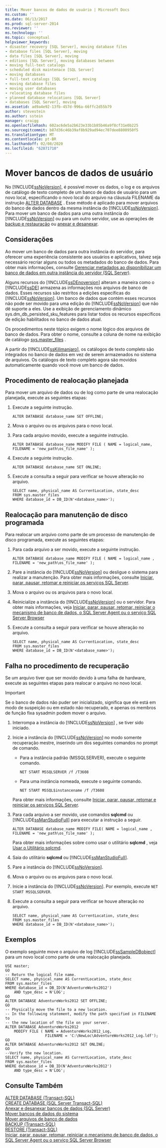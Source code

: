 ```yaml
---
title: Mover bancos de dados de usuário | Microsoft Docs
ms.custom: ''
ms.date: 06/13/2017
ms.prod: sql-server-2014
ms.reviewer: ''
ms.technology: ''
ms.topic: conceptual
helpviewer_keywords:
- disaster recovery [SQL Server], moving database files
- database files [SQL Server], moving
- data files [SQL Server], moving
- editions [SQL Server], moving databases between
- moving full-text catalogs
- scheduled disk maintenace [SQL Server]
- moving databases
- full-text catalogs [SQL Server], moving
- moving database files
- moving user databases
- relocating database files
- planned database relocations [SQL Server]
- databases [SQL Server], moving
ms.assetid: ad9a4e92-13fb-457d-996a-66ffc2d55b79
author: stevestein
ms.author: sstein
manager: craigg
ms.openlocfilehash: 602ac6de5a2b623e33b1b85b46a9f8cf31e0b225
ms.sourcegitcommit: b87d36c46b39af8b929ad94ec707dee8800950f5
ms.translationtype: MT
ms.contentlocale: pt-BR
ms.lasthandoff: 02/08/2020
ms.locfileid: "62871710"
---
```

# <a name="move-user-databases"></a>Mover bancos de dados de usuário
  No [!INCLUDE[ssNoVersion](../../includes/ssnoversion-md.md)], é possível mover os dados, o log e os arquivos de catálogo de texto completo de um banco de dados de usuário para um novo local, especificando o novo local do arquivo na cláusula FILENAME da instrução [ALTER DATABASE](/sql/t-sql/statements/alter-database-transact-sql) . Esse método é aplicado para mover arquivos do banco de dados dentro da mesma instância do [!INCLUDE[ssNoVersion](../../includes/ssnoversion-md.md)]. Para mover um banco de dados para uma outra instância do [!INCLUDE[ssNoVersion](../../includes/ssnoversion-md.md)] ou para um outro servidor, use as operações de [backup e restauração](../backup-restore/back-up-and-restore-of-sql-server-databases.md) ou [anexar e desanexar](move-a-database-using-detach-and-attach-transact-sql.md).  
  
## <a name="considerations"></a>Considerações  
 Ao mover um banco de dados para outra instância do servidor, para oferecer uma experiência consistente aos usuários e aplicativos, talvez seja necessário recriar alguns ou todos os metadados do banco de dados. Para obter mais informações, consulte [Gerenciar metadados ao disponibilizar um banco de dados em outra instância do servidor &#40;SQL Server&#41;](manage-metadata-when-making-a-database-available-on-another-server.md).  
  
 Alguns recursos do [!INCLUDE[ssDEnoversion](../../includes/ssdenoversion-md.md)] alteram a maneira como o [!INCLUDE[ssDE](../../includes/ssde-md.md)] armazena as informações nos arquivos de banco de dados. Esses recursos são restritos a edições específicas do [!INCLUDE[ssNoVersion](../../includes/ssnoversion-md.md)]. Um banco de dados que contém esses recursos não pode ser movido para uma edição do [!INCLUDE[ssNoVersion](../../includes/ssnoversion-md.md)] que não dê suporte a eles. Use a exibição de gerenciamento dinâmico sys.dm_db_persisted_sku_features para listar todos os recursos específicos de edição habilitados no banco de dados atual.  
  
 Os procedimentos neste tópico exigem o nome lógico dos arquivos de banco de dados. Para obter o nome, consulte a coluna de nome na exibição de catálogo [sys.master_files](/sql/relational-databases/system-catalog-views/sys-master-files-transact-sql) .  
  
 A partir do [!INCLUDE[ssKilimanjaro](../../includes/sskilimanjaro-md.md)], os catálogos de texto completo são integrados no banco de dados em vez de serem armazenados no sistema de arquivos. Os catálogos de texto completo agora são movidos automaticamente quando você move um banco de dados.  
  
## <a name="planned-relocation-procedure"></a>Procedimento de realocação planejada  
 Para mover um arquivo de dados ou de log como parte de uma realocação planejada, execute as seguintes etapas:  
  
1.  Execute a seguinte instrução.  
  
    ```  
    ALTER DATABASE database_name SET OFFLINE;  
    ```  
  
2.  Mova o arquivo ou os arquivos para o novo local.  
  
3.  Para cada arquivo movido, execute a seguinte instrução.  
  
    ```  
    ALTER DATABASE database_name MODIFY FILE ( NAME = logical_name, FILENAME = 'new_path\os_file_name' );  
    ```  
  
4.  Execute a seguinte instrução.  
  
    ```  
    ALTER DATABASE database_name SET ONLINE;  
    ```  
  
5.  Execute a consulta a seguir para verificar se houve alteração no arquivo.  
  
    ```  
    SELECT name, physical_name AS CurrentLocation, state_desc  
    FROM sys.master_files  
    WHERE database_id = DB_ID(N'<database_name>');  
    ```  
  
## <a name="relocation-for-scheduled-disk-maintenance"></a>Realocação para manutenção de disco programada  
 Para realocar um arquivo como parte de um processo de manutenção de disco programada, execute as seguintes etapas:  
  
1.  Para cada arquivo a ser movido, execute a seguinte instrução.  
  
    ```  
    ALTER DATABASE database_name MODIFY FILE ( NAME = logical_name , FILENAME = 'new_path\os_file_name' );  
    ```  
  
2.  Pare a instância do [!INCLUDE[ssNoVersion](../../includes/ssnoversion-md.md)] ou desligue o sistema para realizar a manutenção. Para obter mais informações, consulte [Iniciar, parar, pausar, retomar e reiniciar os serviços SQL Server](../../database-engine/configure-windows/start-stop-pause-resume-restart-sql-server-services.md).  
  
3.  Mova o arquivo ou os arquivos para o novo local.  
  
4.  Reinicialize a instância do [!INCLUDE[ssNoVersion](../../includes/ssnoversion-md.md)] ou o servidor. Para obter mais informações, veja [Iniciar, parar, pausar, retomar, reiniciar o mecanismo de banco de dados, o SQL Server Agent ou o serviço SQL Server Browser](../../database-engine/configure-windows/start-stop-pause-resume-restart-sql-server-services.md)  
  
5.  Execute a consulta a seguir para verificar se houve alteração no arquivo.  
  
    ```  
    SELECT name, physical_name AS CurrentLocation, state_desc  
    FROM sys.master_files  
    WHERE database_id = DB_ID(N'<database_name>');  
    ```  
  
## <a name="failure-recovery-procedure"></a>Falha no procedimento de recuperação  
 Se um arquivo tiver que ser movido devido à uma falha de hardware, execute as seguintes etapas para realocar o arquivo no novo local.  
  
> [!IMPORTANT]  
>  Se o banco de dados não puder ser inicializado, significa que ele está em modo de suspeição ou em estado não recuperado, e apenas os membros de função fixa sysadmin podem mover o arquivo.  
  
1.  Interrompa a instância do [!INCLUDE[ssNoVersion](../../includes/ssnoversion-md.md)] , se tiver sido iniciado.  
  
2.  Inicie a instância do [!INCLUDE[ssNoVersion](../../includes/ssnoversion-md.md)] no modo somente recuperação mestre, inserindo um dos seguintes comandos no prompt de comando.  
  
    -   Para a instância padrão (MSSQLSERVER), execute o seguinte comando.  
  
        ```  
        NET START MSSQLSERVER /f /T3608  
        ```  
  
    -   Para uma instância nomeada, execute o seguinte comando.  
  
        ```  
        NET START MSSQL$instancename /f /T3608  
        ```  
  
     Para obter mais informações, consulte [Iniciar, parar, pausar, retomar e reiniciar os serviços SQL Server](../../database-engine/configure-windows/start-stop-pause-resume-restart-sql-server-services.md).  
  
3.  Para cada arquivo a ser movido, use comandos **sqlcmd** ou [!INCLUDE[ssManStudioFull](../../../includes/ssmanstudiofull-md.md)] para executar a instrução a seguir.  
  
    ```  
    ALTER DATABASE database_name MODIFY FILE( NAME = logical_name , FILENAME = 'new_path\os_file_name' );  
    ```  
  
     Para obter mais informações sobre como usar o utilitário **sqlcmd** , veja [Usar o Utilitário sqlcmd](../scripting/sqlcmd-use-the-utility.md).  
  
4.  Saia do utilitário **sqlcmd** ou [!INCLUDE[ssManStudioFull](../../../includes/ssmanstudiofull-md.md)].  
  
5.  Pare a instância do [!INCLUDE[ssNoVersion](../../includes/ssnoversion-md.md)].  
  
6.  Mova o arquivo ou os arquivos para o novo local.  
  
7.  Inicie a instância do [!INCLUDE[ssNoVersion](../../includes/ssnoversion-md.md)]. Por exemplo, execute `NET START MSSQLSERVER`.  
  
8.  Execute a consulta a seguir para verificar se houve alteração no arquivo.  
  
    ```  
    SELECT name, physical_name AS CurrentLocation, state_desc  
    FROM sys.master_files  
    WHERE database_id = DB_ID(N'<database_name>');  
    ```  
  
## <a name="examples"></a>Exemplos  
 O exemplo seguinte move o arquivo de log [!INCLUDE[ssSampleDBobject](../../includes/sssampledbobject-md.md)] para um novo local como parte de uma realocação planejada.  
  
```  
USE master;  
GO  
-- Return the logical file name.  
SELECT name, physical_name AS CurrentLocation, state_desc  
FROM sys.master_files  
WHERE database_id = DB_ID(N'AdventureWorks2012')  
    AND type_desc = N'LOG';  
GO  
ALTER DATABASE AdventureWorks2012 SET OFFLINE;  
GO  
-- Physically move the file to a new location.  
-- In the following statement, modify the path specified in FILENAME to  
-- the new location of the file on your server.  
ALTER DATABASE AdventureWorks2012   
    MODIFY FILE ( NAME = AdventureWorks2012_Log,   
                  FILENAME = 'C:\NewLoc\AdventureWorks2012_Log.ldf');  
GO  
ALTER DATABASE AdventureWorks2012 SET ONLINE;  
GO  
--Verify the new location.  
SELECT name, physical_name AS CurrentLocation, state_desc  
FROM sys.master_files  
WHERE database_id = DB_ID(N'AdventureWorks2012')  
    AND type_desc = N'LOG';  
```  
  
## <a name="see-also"></a>Consulte Também  
 [ALTER DATABASE &#40;Transact-SQL&#41;](/sql/t-sql/statements/alter-database-transact-sql)   
 [CREATE DATABASE &#40;SQL Server Transact-SQL&#41;](/sql/t-sql/statements/create-database-sql-server-transact-sql)   
 [Anexar e desanexar bancos de dados &#40;SQL Server&#41;](database-detach-and-attach-sql-server.md)   
 [Mover bancos de dados do sistema](system-databases.md)   
 [Mover arquivos de banco de dados](move-database-files.md)   
 [BACKUP &#40;Transact-SQL&#41;](/sql/t-sql/statements/backup-transact-sql)   
 [RESTORE &#40;Transact-SQL&#41;](/sql/t-sql/statements/restore-statements-transact-sql)   
 [Iniciar, parar, pausar, retomar, reiniciar o mecanismo de banco de dados, o SQL Server Agent ou o serviço SQL Server Browser](../../database-engine/configure-windows/start-stop-pause-resume-restart-sql-server-services.md)  
  
  
